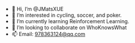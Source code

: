- 👋 Hi, I’m @JMatsXUE
- 👀 I’m interested in cycling, soccer, and poker.
- 🌱 I’m currently learning Reinforcement Learning.
- 💞️ I’m looking to collaborate on WhoKnowsWhat
- 📫 Email: 978363124@qq.com

<!---
JMatsXUE/JMatsXUE is a ✨ special ✨ repository because its `README.md` (this file) appears on your GitHub profile.
You can click the Preview link to take a look at your changes.
--->
